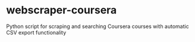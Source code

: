# webscraper-coursera
Python script for scraping and searching Coursera courses with automatic CSV export functionality
